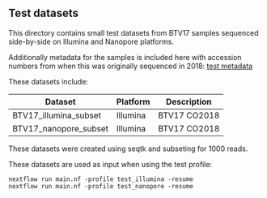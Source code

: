 ## Test datasets

This directory contains small test datasets from BTV17 samples sequenced side-by-side on Illumina and Nanopore platforms. 

Additionally metadata for the samples is included here with accession numbers from when this was originally sequenced in 2018: [test metadata](./test_metadata.xlsx)

These datasets include:

| Dataset | Platform | Description |
| ------- | -------- | ------- |
| BTV17_illumina_subset | Illumina | BTV17 CO2018 |
| BTV17_nanopore_subset | Illumina | BTV17 CO2018 |

These datasets were created using seqtk and subseting for 1000 reads. 

These datasets are used as input when using the test profile:

```
nextflow run main.nf -profile test_illumina -resume
nextflow run main.nf -profile test_nanopore -resume
```
